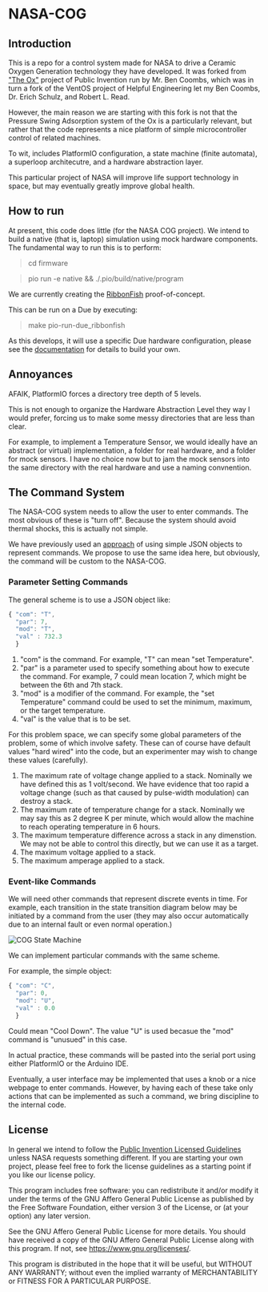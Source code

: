 # NASA-COG

## Introduction

This is a repo for a control system made for NASA to drive a Ceramic Oxygen Generation
technology they have developed. It was forked from ["The Ox"]() project of Public Invention run by Mr. Ben Coombs, which was in turn a fork of the VentOS project of Helpful Engineering let my Ben Coombs, Dr. Erich Schulz, and Robert L. Read.

However, the main reason we are starting with this fork is not that the Pressure Swing
Adsorption system of the Ox is a particularly relevant, but rather that the code
represents a nice platform of simple microcontroller control of related machines.

To wit, includes PlatformIO configuration, a state machine (finite automata),
a superloop architecutre, and a hardware abstraction layer.

This particular project of NASA will improve life support technology in space,
but may eventually greatly improve global health.

## How to run

At present, this code does little (for the NASA COG project). We intend
to build a native (that is, laptop) simulation using mock hardware components.
The fundamental way to run this is to perform:
> cd firmware

> pio run -e native && ./.pio/build/native/program

We are currently creating the [RibbonFish](https://github.com/PubInv/NASA-COG/blob/develop/RibbonFish.md) proof-of-concept.

This can be run on a Due by executing:

> make pio-run-due_ribbonfish

As this develops, it will use a specific Due hardware configuration,
please see the [documentation](https://github.com/PubInv/NASA-COG/blob/develop/RibbonFish.md) for details to build your own.


## Annoyances

AFAIK, PlatformIO forces a directory tree depth of 5 levels.

This is not enough to organize the Hardware Abstraction Level they way I would prefer, forcing us to make some messy directories that are less than clear.

For example, to implement a Temperature Sensor, we would ideally have an
abstract (or virtual) implementation, a folder for real hardware,
and a folder for mock sensors.  I have no choice now but to jam
the mock sensors into the same directory with the real hardware and
use a naming convnention.

## The Command System

The NASA-COG system needs to allow the user to enter commands. The most obvious of these is "turn off".
Because the system should avoid thermal shocks, this is actually not simple.

We have previously used an [approach](https://github.com/PubInv/PIRCS-pubinv-respiration-control-standard) of using simple JSON objects to represent commands. We propose to use the same idea here, but obviously,
the command will be custom to the NASA-COG.

### Parameter Setting Commands
The general scheme is to use a JSON object like:

```JavaScript
{ "com": "T",
  "par": 7,
  "mod": "T",
  "val" : 732.3
  }
```

1. "com" is the command. For example, "T" can mean "set Temperature".
2. "par" is a parameter used to specify something about how to execute the command. For example, 7 could mean location 7, which might be between the 6th and 7th stack.
3. "mod" is a modifier of the command. For example, the "set Temperature" command could be used to
set the minimum, maximum, or the target temperature.
4. "val" is the value that is to be set.

For this problem space, we can specify some global parameters of the problem, some of which
involve safety. These can of course have default values "hard wired" into the code, but an
experimenter may wish to change these values (carefully).

1. The maximum rate of voltage change applied to a stack. Nominally we have defined this as 1 volt/second.
We have evidence that too rapid a voltage change (such as that caused by pulse-width modulation) can destroy
a stack.
2. The maximum rate of temperature change for a stack. Nominally we may say this as 2 degree K per minute,
which would allow the machine to reach operating temperature in 6 hours.
3. The maximum temperature difference across a stack in any dimenstion. We may not be able to control
this directly, but we can use it as a target.
4. The maximum voltage applied to a stack.
5. The maximum amperage applied to a stack.

### Event-like Commands

We will need other commands that represent discrete events in time. For example, each transition in the
state transition diagram below may be initiated by a command from the user (they may also occur
automatically due to an internal fault or even normal operation.)

![COG State Machine](https://user-images.githubusercontent.com/5296671/180069835-ce7cdff7-c445-45c1-967d-089810e837db.png)

We can implement particular commands with the same scheme.

For example, the simple object:

```JavaScript
{ "com": "C",
  "par": 0,
  "mod": "U",
  "val" : 0.0
  }
```

Could mean "Cool Down". The value "U" is used becasue the "mod" command is "unusued" in this case.

In actual practice, these commands will be pasted into the serial port using either PlatformIO or the Arduino IDE.

Eventually, a user interface may be implemented that uses a knob or a nice webpage to enter commands.
However, by having each of these take only actions that can be implemented as such a command,
we bring discipline to the internal code.


## License

In general we intend to follow the [Public Invention Licensed Guidelines](https://github.com/PubInv/PubInv-License-Guidelines) unless
NASA requests something different. If you are starting your own project, please
feel free to fork the license guidelines as a starting point if you like our
license policy.

This program includes free software: you can redistribute it and/or modify it under the terms of the GNU Affero General Public License as published by the Free Software Foundation, either version 3 of the License, or (at your option) any later version.

See the GNU Affero General Public License for more details. You should have received a copy of the GNU Affero General Public License along with this program. If not, see <https://www.gnu.org/licenses/>.

This program is distributed in the hope that it will be useful, but WITHOUT ANY WARRANTY; without even the implied warranty of MERCHANTABILITY or FITNESS FOR A PARTICULAR PURPOSE.
